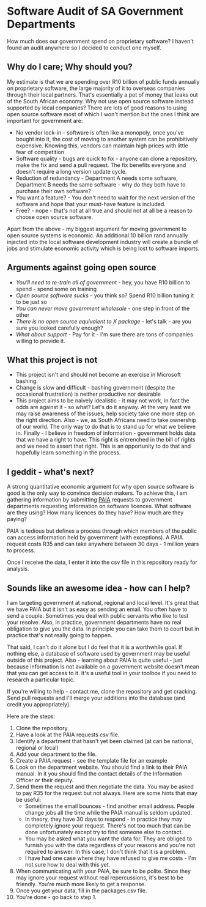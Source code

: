 # Software Audit of SA Government Departments

How much does our government spend on proprietary software? I haven't found an audit anywhere so I decided to conduct one myself. 

## Why do I care; Why should you?

My estimate is that we are spending over R10 billion of public funds annually on proprietary software, the large majority of it to overseas companies through their local partners. That's essentially a pot of money that leaks out of the South African economy. Why not use open source software instead supported by local companies? There are lots of good reasons to using open source software most of which I won't mention but the ones I think are important for government are:

* No vendor lock-in - software is often like a monopoly, once you've bought into it, the cost of moving to another system can be prohibitively expensive. Knowing this, vendors can maintain high prices with little fear of competition
* Software quality - bugs are quick to fix - anyone can clone a repository, make the fix and send a pull request. The fix benefits everyone and doesn't require a long version update cycle.
* Reduction of redundancy - Department A needs some software, Department B needs the same software - why do they both have to purchase their own software?
* You want a feature? - You don't need to wait for the next version of the software and hope that your must-have feature is included.
* Free? - nope - that's not at all true and should not at all be a reason to choose open source software.

Apart from the above - my biggest argument for moving government to open source systems is economic. An additional 10 billion rand annually injected into the local software development industry will create a bundle of jobs and stimulate economic activity which is being lost to software imports.

## Arguments against going open source

* *You'll need to re-train all of government* - hey, you have R10 billion to spend - spend some on training
* *Open source software sucks* - you think so? Spend R10 billion tuning it to be just so
* *You can never move government wholesale* - one step in front of the other
* *There is no open source equivalent to X package* - let's talk - are you sure you looked carefully enough?
* *What about support* - Pay for it - I'm sure there are tons of companies willing to provide it.

## What this project is not

* This project isn't and should not become an exercise in Microsoft bashing.
* Change is slow and difficult - bashing government (despite the occasional frustration) is neither productive nor desirable
* This project aims to be naively idealistic - it may not work, in fact the odds are against it - so what? Let's do it anyway. At the very least we may raise awareness of the issues, help society take one more step on the right direction. Also - we, as South Africans need to take ownership of our world. The only way to do that is to stand up for what we believe in. Finally - I believe in freedom of information - government holds data that we have a right to have. This right is entrenched in the bill of rights and we need to assert that right. This is an opportunity to do that and hopefully learn something in the process.


## I geddit - what's next?

A strong quantitative economic argument for why open source software is good is the only way to convince decision makers. To achieve this, I am gathering information by submitting [PAIA](http://www.sahrc.org.za/home/index.php?ipkContentID=25&ipkMenuID=45) requests to government departments requesting information on software licences. What software are they using? How many licences do they have? How much are they paying?

PAIA is tedious but defines a process through which members of the public can access information held by government (with exceptions). A PAIA request costs R35 and can take anywhere between 30 days - 1 million years to process. 

Once I receive the data, I enter it into the csv file in this repository ready for analysis. 

## Sounds like an awesome idea - how can I help?

I am targeting government at national, regional and local level. It's great that we have PAIA but it isn't as easy as sending an email. You often have to send a couple. Sometimes you deal with public servants who like to test your resolve. Also, in practice, government departments have no real obligation to give you the data. In principle you can take them to court but in practice that's not really going to happen. 

That said, I can't do it alone but I do feel that it is a worthwhile goal. If nothing else, a database of software used by government may be useful outside of this project. Also - learning about PAIA is quite useful - just because information is not available on a government website doesn't mean that you can get access to it. It's a useful tool in your toolbox if you need to research a particular topic.

If you're willing to help - contact me, clone the repository and get cracking. Send pull requests and I'll merge your additions into the database (and credit you appropriately).

Here are the steps:

1. Clone the repository
2. Have a look at the PAIA requests csv file.
3. Identify a department that hasn't yet been claimed (at can be national, regional or local)
4. Add your department to the file.
5. Create a PAIA request - see the template file for an example 
6. Look on the department website. You should find a link to their PAIA manual. In it you should find the contact details of the Information Officer or their deputy. 
7. Send them the request and then negotiate the data. You may be asked to pay R35 for the request but not always. Here are some hints that may be useful:
	* Sometimes the email bounces - find another email address. People change jobs all the time while the PAIA manual is seldom updated.
	* In theory, they have 30 days to respond - in practice they may completely ignore your request. There's not too much that can be done unfortunately except try to find someone else to contact.
	* You may be asked what you want the data for. They are obliged to furnish you with the data regardless of your reasons and you're not required to answer. In this case, I don't think that it is a problem.
	* I have had one case where they have refused to give me costs - I'm not sure how to deal with this yet.
8. When communicating with your PAIA, be sure to be polite. Since they may ignore your request without real repercussions, it's best to be friendly. You're much more likely to get a response.
9. Once you get your data, fill in the packages.csv file.
10. You're done - go back to step 1.
